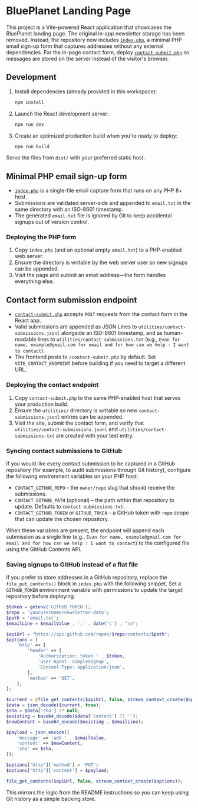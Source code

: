 # BluePlanet Landing Page

This project is a Vite-powered React application that showcases the BluePlanet landing page. The original in-app newsletter storage has been removed. Instead, the repository now includes [`index.php`](index.php), a minimal PHP email sign-up form that captures addresses without any external dependencies. For the in-page contact form, deploy [`contact-submit.php`](contact-submit.php) so messages are stored on the server instead of the visitor's browser.

## Development

1. Install dependencies (already provided in this workspace):

   ```bash
   npm install
   ```

2. Launch the React development server:

   ```bash
   npm run dev
   ```

3. Create an optimized production build when you're ready to deploy:

   ```bash
   npm run build
   ```

Serve the files from `dist/` with your preferred static host.

## Minimal PHP email sign-up form

* [`index.php`](index.php) is a single-file email capture form that runs on any PHP 8+ host.
* Submissions are validated server-side and appended to `email.txt` in the same directory with an ISO-8601 timestamp.
* The generated `email.txt` file is ignored by Git to keep accidental signups out of version control.

### Deploying the PHP form

1. Copy `index.php` (and an optional empty `email.txt`) to a PHP-enabled web server.
2. Ensure the directory is writable by the web server user so new signups can be appended.
3. Visit the page and submit an email address—the form handles everything else.

## Contact form submission endpoint

* [`contact-submit.php`](contact-submit.php) accepts `POST` requests from the contact form in the React app.
* Valid submissions are appended as JSON Lines to `utilities/contact-submissions.jsonl` alongside an ISO-8601 timestamp, and as human-readable lines to `utilities/contact-submissions.txt` (e.g., `Evan for name, example@gmail.com for email and for how can we help : I want to contact`).
* The frontend posts to `/contact-submit.php` by default. Set `VITE_CONTACT_ENDPOINT` before building if you need to target a different URL.

### Deploying the contact endpoint

1. Copy `contact-submit.php` to the same PHP-enabled host that serves your production build.
2. Ensure the `utilities/` directory is writable so new `contact-submissions.jsonl` entries can be appended.
3. Visit the site, submit the contact form, and verify that `utilities/contact-submissions.jsonl` and `utilities/contact-submissions.txt` are created with your test entry.

### Syncing contact submissions to GitHub

If you would like every contact submission to be captured in a GitHub repository (for example, to audit submissions through Git history), configure the following environment variables on your PHP host:

* `CONTACT_GITHUB_REPO` – the `owner/repo` slug that should receive the submissions.
* `CONTACT_GITHUB_PATH` (optional) – the path within that repository to update. Defaults to `contact-submissions.txt`.
* `CONTACT_GITHUB_TOKEN` or `GITHUB_TOKEN` – a GitHub token with `repo` scope that can update the chosen repository.

When these variables are present, the endpoint will append each submission as a single line (e.g., `Evan for name, example@gmail.com for email and for how can we help : I want to contact`) to the configured file using the GitHub Contents API.

### Saving signups to GitHub instead of a flat file

If you prefer to store addresses in a GitHub repository, replace the `file_put_contents()` block in `index.php` with the following snippet. Set a `GITHUB_TOKEN` environment variable with permissions to update the target repository before deploying.

```php
$token = getenv('GITHUB_TOKEN');
$repo = 'yourusername/newsletter-data';
$path = 'email.txt';
$emailLine = $emailValue . ',' . date('c') . "\n";

$apiUrl = "https://api.github.com/repos/$repo/contents/$path";
$options = [
    'http' => [
        'header' => [
            'Authorization: token ' . $token,
            'User-Agent: SimpleSignup',
            'Content-Type: application/json',
        ],
        'method' => 'GET',
    ],
];

$current = @file_get_contents($apiUrl, false, stream_context_create($options));
$data = json_decode($current, true);
$sha = $data['sha'] ?? null;
$existing = base64_decode($data['content'] ?? '');
$newContent = base64_encode($existing . $emailLine);

$payload = json_encode([
    'message' => 'add ' . $emailValue,
    'content' => $newContent,
    'sha' => $sha,
]);

$options['http']['method'] = 'PUT';
$options['http']['content'] = $payload;

file_get_contents($apiUrl, false, stream_context_create($options));
```

This mirrors the logic from the README instructions so you can keep using Git history as a simple backing store.
